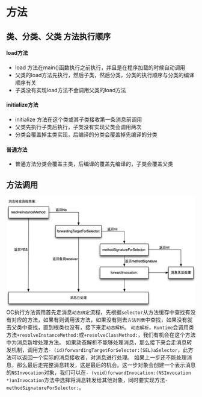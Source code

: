 # 方法

## 类、分类、父类 方法执行顺序

#### load方法

- load 方法在main()函数执行之前执行，并且是在程序加载的时候自动调用
- 父类的load方法先执行，然后子类，然后分类，分类的执行顺序与分类的编译顺序有关
- 子类没有实现load方法不会调用父类的load方法

#### initialize方法
- initialize 方法在这个类或其子类接收第一条消息前调用
- 父类先执行子类后执行，子类没有实现父类会调用两次
- 分类会覆盖掉主类实现，后编译的分类会覆盖掉先编译的分类

#### 普通方法
- 普通方法分类会覆盖主类，后编译的覆盖先编译的，子类会覆盖父类

## 方法调用

![](assets/2373787-54489bf432f08008.png)
  OC执行方法调用首先走消息`动态绑定`流程，先根据`selector`从方法缓存中查找有没有对应的方法，如果有则调用该方法，如果没有则去`方法列表`中查找，如果没有就去父类中查找，直到根类也没有，接下来走`动态解析`。
  `动态解析`，`Runtime`会调用类方法`+resolveInstanceMethod:`或`+resolveClassMethod:`，我们有机会在这个方法中为消息新增处理方法。
  如果动态解析不能够处理消息，那么接下来会走消息转发机制，调用方法`- (id)forwardingTargetForSelector:(SEL)aSelector`，此方法可以返回一个实际的消息接收者，对消息进行处理。
  如果上一步还不能处理消息，那么最后走完整消息转发，这是最后的机会。这一步对象会创建一个表示消息的`NSInvocation`对象，我们可以在`- (void)forwardInvocation:(NSInvocation *)anInvocation`方法中选择将消息转发给其他对象，同时要实现方法`- methodSignatureForSelector:`。